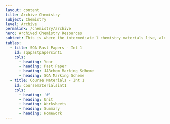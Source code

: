 ```yaml
---
layout: content
title: Archive Chemistry
subject: Chemistry
level: Archive
permalink: /chemistry/archive
hero: Archived Chemistry Resources
subtext: This is where the intermediate 1 chemistry materials live, along with any other archived chemistry data.
tables:
  - title: SQA Past Papers - Int 1
    id: sqapastpapersint1
    cols:
      - heading: Year
      - heading: Past Paper
      - heading: JABchem Marking Scheme
      - heading: SQA Marking Scheme
  - title: Course Materials - Int 1
    id: coursematerialsint1
    cols:
      - heading: '#'
      - heading: Unit
      - heading: Worksheets
      - heading: Summary
      - heading: Homework
---
```

